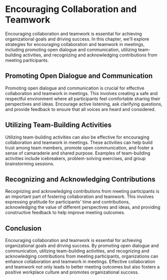 Encouraging Collaboration and Teamwork
=======================================================================================

Encouraging collaboration and teamwork is essential for achieving organizational goals and driving success. In this chapter, we'll explore strategies for encouraging collaboration and teamwork in meetings, including promoting open dialogue and communication, utilizing team-building activities, and recognizing and acknowledging contributions from meeting participants.

Promoting Open Dialogue and Communication
-----------------------------------------

Promoting open dialogue and communication is crucial for effective collaboration and teamwork in meetings. This involves creating a safe and respectful environment where all participants feel comfortable sharing their perspectives and ideas. Encourage active listening, ask clarifying questions, and provide feedback to ensure that all voices are heard and considered.

Utilizing Team-Building Activities
----------------------------------

Utilizing team-building activities can also be effective for encouraging collaboration and teamwork in meetings. These activities can help build trust among team members, promote open communication, and foster a sense of camaraderie and shared purpose. Examples of team-building activities include icebreakers, problem-solving exercises, and group brainstorming sessions.

Recognizing and Acknowledging Contributions
-------------------------------------------

Recognizing and acknowledging contributions from meeting participants is an important part of fostering collaboration and teamwork. This involves expressing gratitude for participants' time and contributions, acknowledging the value of different perspectives and ideas, and providing constructive feedback to help improve meeting outcomes.

Conclusion
----------

Encouraging collaboration and teamwork is essential for achieving organizational goals and driving success. By promoting open dialogue and communication, utilizing team-building activities, and recognizing and acknowledging contributions from meeting participants, organizations can enhance collaboration and teamwork in meetings. Effective collaboration and teamwork not only leads to better meeting outcomes but also fosters a positive workplace culture and promotes organizational success.
